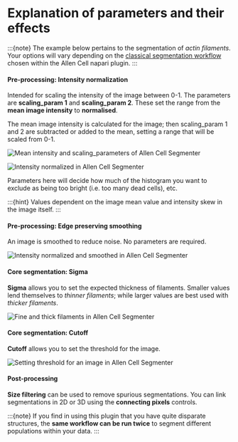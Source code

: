 # Explanation of parameters and their effects

:::{note}
The example below pertains to the segmentation of *actin filaments*. Your options will vary depending on the [classical segmentation workflow](https://chanzuckerberg.github.io/napari-segmentation-workshop/workflow/allencell-protocol.html#step-3-select-a-comparable-reference) chosen within the Allen Cell napari plugin.
:::

#### Pre-processing: Intensity normalization

Intended for scaling the intensity of the image between 0-1. The parameters are **scaling_param 1** and **scaling_param 2**. These set the range from the **mean image intensity** to **normalised**. 

The mean image intensity is calculated for the image; then scaling_param 1 and 2 are subtracted or added to the mean, setting a range that will be scaled from 0-1. 

![Mean intensity and scaling_parameters of Allen Cell Segmenter](images/allencell-10.png)

![Intensity normalized in Allen Cell Segmenter](images/allencell-original12bit.png)

Parameters here will decide how much of the histogram you want to exclude as being too bright (i.e. too many dead cells), etc. 

:::{hint}
Values dependent on the image mean value and intensity skew in the image itself. 
:::

#### Pre-processing: Edge preserving smoothing

An image is smoothed to reduce noise. No parameters are required.

![Intensity normalized and smoothed in Allen Cell Segmenter](images/allencell-11.png)

#### Core segmentation: Sigma

**Sigma** allows you to set the expected thickness of filaments. Smaller values lend themselves to *thinner filaments*; while larger values are best used with *thicker filaments*. 

![Fine and thick filaments in Allen Cell Segmenter](images/allencell-12.png)

#### Core segmentation: Cutoff

**Cutoff** allows you to set the threshold for the image. 

![Setting threshold for an image in Allen Cell Segmenter](images/allencell-13.png)

#### Post-processing

**Size filtering** can be used to remove spurious segmentations. You can link segmentations in 2D or 3D using the **connecting pixels** controls. 

:::{note}
If you find in using this plugin that you have quite disparate structures, the **same workflow can be run twice** to segment different populations within your data.
:::
